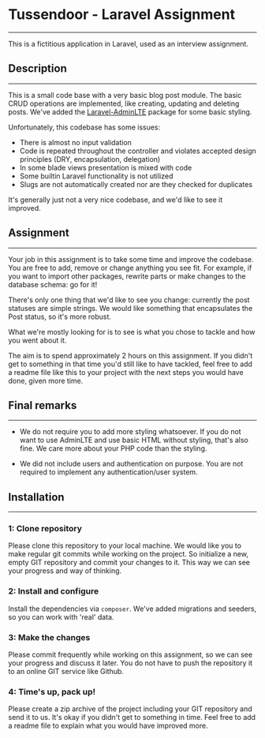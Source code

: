# Tussendoor - Laravel Assignment
---

This is a fictitious application in Laravel, used as an interview assignment.

## Description
---

This is a small code base with a very basic blog post module. The basic CRUD operations are implemented, like creating, updating and deleting posts. We've added the [Laravel-AdminLTE](https://github.com/jeroennoten/Laravel-AdminLTE) package for some basic styling.

Unfortunately, this codebase has some issues:

- There is almost no input validation
- Code is repeated throughout the controller and violates accepted design principles (DRY, encapsulation, delegation)
- In some blade views presentation is mixed with code
- Some builtin Laravel functionality is not utilized
- Slugs are not automatically created nor are they checked for duplicates

It's generally just not a very nice codebase, and we'd like to see it improved. 

## Assignment
---

Your job in this assignment is to take some time and improve the codebase. You are free to add, remove or change anything you see fit. For example, if you want to import other packages, rewrite parts or make changes to the database schema: go for it!

There's only one thing that we'd like to see you change: currently the post statuses are simple strings. We would like something that encapsulates the Post status, so it's more robust.

What we're mostly looking for is to see is what you chose to tackle and how you went about it. 

The aim is to spend approximately 2 hours on this assignment. If you didn't get to something in that time you'd still like to have tackled, feel free to add a readme file like this to your project with the next steps you would have done, given more time.

## Final remarks
---

- We do not require you to add more styling whatsoever. If you do not want to use AdminLTE and use basic HTML without styling, that's also fine. We care more about your PHP code than the styling.

- We did not include users and authentication on purpose. You are not required to implement any authentication/user system.

## Installation
---

### 1: Clone repository

Please clone this repository to your local machine. We would like you to make regular git commits while working on the project. So initialize a new, empty GIT repository and commit your changes to it. This way we can see your progress and way of thinking.

### 2: Install  and configure

Install the dependencies via `composer`. We've added migrations and seeders, so you can work with 'real' data.

### 3: Make the changes

Please commit frequently while working on this assignment, so we can see your progress and discuss it later. You do not have to push the repository it to an online GIT service like Github.

### 4: Time's up, pack up!

Please create a zip archive of the project including your GIT repository and send it to us. It's okay if you didn't get to something in time. Feel free to add a readme file to explain what you would have improved more.
